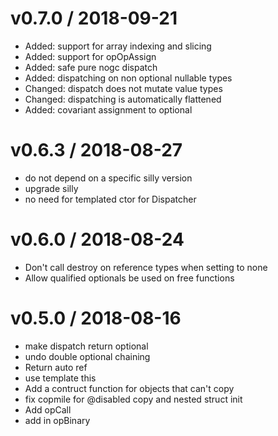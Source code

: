 

v0.7.0 / 2018-09-21
==================

  * Added: support for array indexing and slicing
  * Added: support for opOpAssign
  * Added: safe pure nogc dispatch
  * Added: dispatching on non optional nullable types
  * Changed: dispatch does not mutate value types
  * Changed: dispatching is automatically flattened
  * Added: covariant assignment to optional

v0.6.3 / 2018-08-27
===================

  * do not depend on a specific silly version
  * upgrade silly
  * no need for templated ctor for Dispatcher

v0.6.0 / 2018-08-24
===================

  * Don't call destroy on reference types when setting to none
  * Allow qualified optionals be used on free functions

v0.5.0 / 2018-08-16
===================

  * make dispatch return optional
  * undo double optional chaining
  * Return auto ref
  * use template this
  * Add a contruct function for objects that can't copy
  * fix copmile for @disabled copy and nested struct init
  * Add opCall
  * add in opBinary


